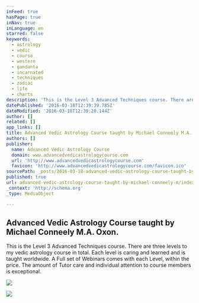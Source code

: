 ```yaml
---
inFeed: true
hasPage: true
inNav: true
inLanguage: en
starred: false
keywords:
  - astrology
  - vedic
  - course
  - western
  - gandanta
  - incarnated
  - techniques
  - zodiac
  - life
  - charts
description: 'This is the Level 3 Advanced Techniques course. There are three levels to my vedic astrology course in total. Each level is caring and learned and is taught worldwide. A Full set of Webinars comes with each Level, within the price. The amount of Tutor care and individual attention to course members is exceptional.'
datePublished: '2016-03-18T12:39:39.785Z'
dateModified: '2016-03-18T12:39:20.144Z'
author: []
related: []
app_links: []
title: Advanced Vedic Astrology Course taught by Michael Conneely M.A. Oxon.
authors: []
publisher:
  name: Advanced Vedic Astrology Course
  domain: www.advancedvedicastrologycourse.com
  url: 'http://www.advancedvedicastrologycourse.com'
  favicon: 'http://www.advancedvedicastrologycourse.com/favicon.ico'
sourcePath: _posts/2016-03-18-advanced-vedic-astrology-course-taught-by-michael-conneely-m.md
published: true
url: advanced-vedic-astrology-course-taught-by-michael-conneely-m/index.html
_context: 'http://schema.org'
_type: MediaObject

---
```

<article style=""><h1>Advanced Vedic Astrology Course taught by Michael Conneely M.A. Oxon.</h1><p>This is the Level 3 Advanced Techniques course. There are three levels to my vedic astrology course in total. Each level is caring and learned and is taught worldwide. A Full set of Webinars comes with each Level, within the price. The amount of Tutor care and individual attention to course members is exceptional.</p><img src="http://www.advancedvedicastrologycourse.com/uploads/1/3/4/1/13416032/7193331.jpg?210" /></article>

![](https://the-grid-user-content.s3-us-west-2.amazonaws.com/46029107-b509-4ec6-932e-7d6157e5247e.jpg)